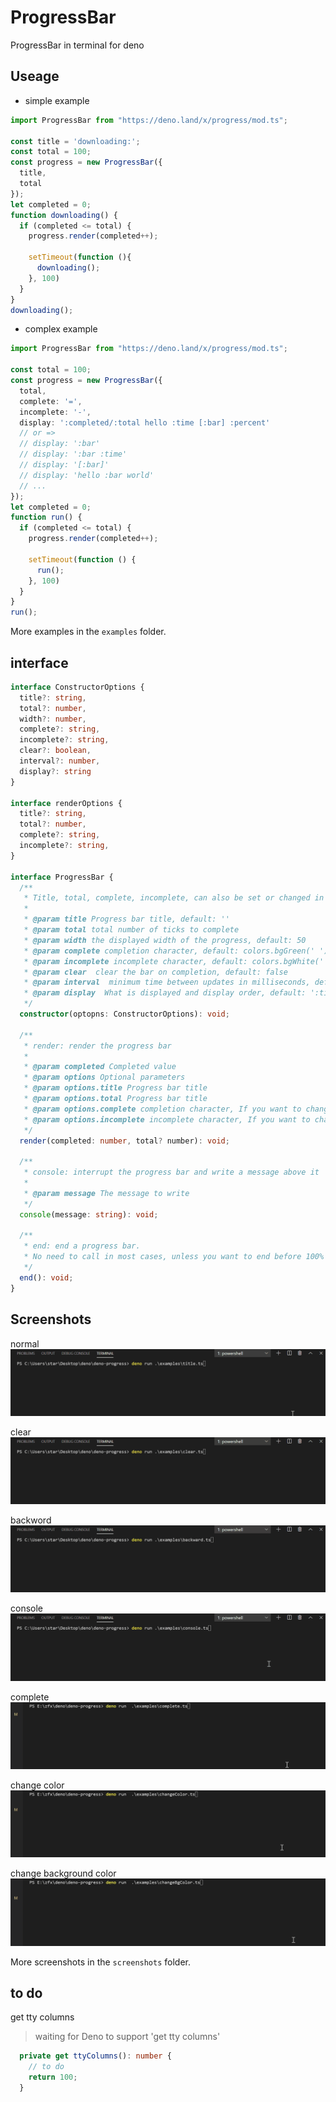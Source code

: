 # ProgressBar
ProgressBar in terminal for deno

## Useage  
* simple example
```ts
import ProgressBar from "https://deno.land/x/progress/mod.ts";

const title = 'downloading:';
const total = 100;
const progress = new ProgressBar({
  title, 
  total
});
let completed = 0;
function downloading() {
  if (completed <= total) {
    progress.render(completed++);

    setTimeout(function (){
      downloading();
    }, 100)
  }
}
downloading();
```  
* complex example
```ts
import ProgressBar from "https://deno.land/x/progress/mod.ts";

const total = 100;
const progress = new ProgressBar({
  total,
  complete: '=',
  incomplete: '-',
  display: ':completed/:total hello :time [:bar] :percent'
  // or => 
  // display: ':bar'
  // display: ':bar :time'
  // display: '[:bar]'
  // display: 'hello :bar world'
  // ...
});
let completed = 0;
function run() {
  if (completed <= total) {
    progress.render(completed++);

    setTimeout(function () {
      run();
    }, 100)
  }
}
run();
```
More examples in the `examples` folder.

## interface
```ts
interface ConstructorOptions {
  title?: string,
  total?: number,
  width?: number,
  complete?: string,
  incomplete?: string,
  clear?: boolean,
  interval?: number,
  display?: string
}

interface renderOptions {
  title?: string,
  total?: number,
  complete?: string,
  incomplete?: string,
}

interface ProgressBar {
  /**  
   * Title, total, complete, incomplete, can also be set or changed in the render method 
   * 
   * @param title Progress bar title, default: ''
   * @param total total number of ticks to complete
   * @param width the displayed width of the progress, default: 50
   * @param complete completion character, default: colors.bgGreen(' '), can use any string
   * @param incomplete incomplete character, default: colors.bgWhite(' '), can use any string
   * @param clear  clear the bar on completion, default: false
   * @param interval  minimum time between updates in milliseconds, default: 16
   * @param display  What is displayed and display order, default: ':title :percent :bar :time :completed/:total'
   */
  constructor(optopns: ConstructorOptions): void;

  /**
   * render: render the progress bar
   * 
   * @param completed Completed value
   * @param options Optional parameters
   * @param options.title Progress bar title
   * @param options.total Progress bar title
   * @param options.complete completion character, If you want to change at a certain moment. For example, it turns red at 20%
   * @param options.incomplete incomplete character, If you want to change at a certain moment. For example, it turns red at 20%
   */
  render(completed: number, total? number): void;

  /**
   * console: interrupt the progress bar and write a message above it
   * 
   * @param message The message to write
   */
  console(message: string): void;

  /**
   * end: end a progress bar.
   * No need to call in most cases, unless you want to end before 100%
   */
  end(): void;
}
```  

## Screenshots

normal  
![normal](./screenshots/normal.gif)  

clear  
![clear](./screenshots/clear.gif) 

backword 
![backword](./screenshots/backword.gif)  

console 
![console](./screenshots/console.gif)  

complete 
![console](./screenshots/complete.gif)  

change color 
![console](./screenshots/changeColor.gif)  

change background color 
![console](./screenshots/changeColor2.gif)  

More screenshots in the `screenshots` folder.

## to do
get tty columns
> waiting for Deno to support 'get tty columns'
```ts
  private get ttyColumns(): number {
    // to do
    return 100;
  }
```